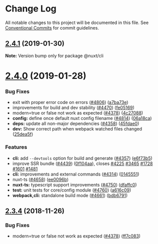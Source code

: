 # Change Log

All notable changes to this project will be documented in this file.
See [Conventional Commits](https://conventionalcommits.org) for commit guidelines.

## [2.4.1](https://github.com/nuxt/nuxt.js/compare/v2.4.0...v2.4.1) (2019-01-30)

**Note:** Version bump only for package @nuxt/cli





# [2.4.0](https://github.com/nuxt/nuxt.js/compare/v2.3.4...v2.4.0) (2019-01-28)


### Bug Fixes

* exit with proper error code on errors ([#4806](https://github.com/nuxt/nuxt.js/issues/4806)) ([a7ba73e](https://github.com/nuxt/nuxt.js/commit/a7ba73e))
* improvements for build and dev stability ([#4470](https://github.com/nuxt/nuxt.js/issues/4470)) ([fe05169](https://github.com/nuxt/nuxt.js/commit/fe05169))
* modern=true or false not work as expected ([#4378](https://github.com/nuxt/nuxt.js/issues/4378)) ([4c27088](https://github.com/nuxt/nuxt.js/commit/4c27088))
* **config:** define once default nuxt config filename ([#4814](https://github.com/nuxt/nuxt.js/issues/4814)) ([06a18ca](https://github.com/nuxt/nuxt.js/commit/06a18ca))
* **deps:** update all non-major dependencies ([#4358](https://github.com/nuxt/nuxt.js/issues/4358)) ([45fdae0](https://github.com/nuxt/nuxt.js/commit/45fdae0))
* **dev:** Show correct path when webpack watched files changed ([25dea5f](https://github.com/nuxt/nuxt.js/commit/25dea5f))


### Features

* **cli:** add `--devtools` option for build and generate ([#4357](https://github.com/nuxt/nuxt.js/issues/4357)) ([e6f73b5](https://github.com/nuxt/nuxt.js/commit/e6f73b5))
* improve SSR bundle ([#4439](https://github.com/nuxt/nuxt.js/issues/4439)) ([0f104aa](https://github.com/nuxt/nuxt.js/commit/0f104aa)), closes [#4225](https://github.com/nuxt/nuxt.js/issues/4225) [#3465](https://github.com/nuxt/nuxt.js/issues/3465) [#1728](https://github.com/nuxt/nuxt.js/issues/1728) [#1601](https://github.com/nuxt/nuxt.js/issues/1601) [#1481](https://github.com/nuxt/nuxt.js/issues/1481)
* **cli:** improvements and external commands ([#4314](https://github.com/nuxt/nuxt.js/issues/4314)) ([0145551](https://github.com/nuxt/nuxt.js/commit/0145551))
* nuxt-ts ([#4658](https://github.com/nuxt/nuxt.js/issues/4658)) ([ee0096b](https://github.com/nuxt/nuxt.js/commit/ee0096b))
* **nuxt-ts:** typescript support improvements ([#4750](https://github.com/nuxt/nuxt.js/issues/4750)) ([dfaffc0](https://github.com/nuxt/nuxt.js/commit/dfaffc0))
* **test:** unit tests for core/config module ([#4760](https://github.com/nuxt/nuxt.js/issues/4760)) ([a616c09](https://github.com/nuxt/nuxt.js/commit/a616c09))
* **webpack,cli:** standalone build mode ([#4661](https://github.com/nuxt/nuxt.js/issues/4661)) ([bdb6791](https://github.com/nuxt/nuxt.js/commit/bdb6791))





## [2.3.4](https://github.com/nuxt/nuxt.js/compare/v2.3.2...v2.3.4) (2018-11-26)


### Bug Fixes

* modern=true or false not work as expected ([#4378](https://github.com/nuxt/nuxt.js/issues/4378)) ([ff7c083](https://github.com/nuxt/nuxt.js/commit/ff7c083))
